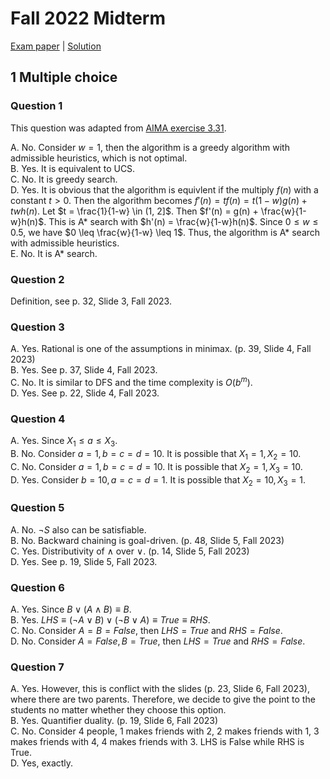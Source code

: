 # Fall 2022 Midterm

[Exam paper](https://nbviewer.org/github/i-TechX/iTechX/blob/file-base/courses/CS181/CS181.01_Fall_2022/Exam%20%E8%80%83%E8%AF%95/F22_CS181_Midterm.pdf) | [Solution](https://nbviewer.org/github/i-TechX/iTechX/blob/file-base/courses/CS181/CS181.01_Fall_2022/Exam%20%E8%80%83%E8%AF%95/F22_CS181_Midterm_solution.pdf)

## 1 Multiple choice

### Question 1

This question was adapted from [AIMA exercise 3.31](https://aimacode.github.io/aima-exercises/search-exercises/ex_31/).

A. No. Consider $w=1$, then the algorithm is a greedy algorithm with admissible heuristics, which is not optimal.  
B. Yes. It is equivalent to UCS.  
C. No. It is greedy search.  
D. Yes. It is obvious that the algorithm is equivlent if the multiply $f(n)$ with a constant $t > 0$. Then the algorithm becomes $f'(n) = tf(n) = t(1-w)g(n) + twh(n)$. Let $t = \frac{1}{1-w} \in (1, 2]$. Then $f'(n) = g(n) + \frac{w}{1-w}h(n)$. This is A* search with $h'(n) = \frac{w}{1-w}h(n)$. Since $0 \leq w \leq 0.5$, we have $0 \leq \frac{w}{1-w} \leq 1$. Thus, the algorithm is A* search with admissible heuristics.  
E. No. It is A* search.

### Question 2

Definition, see p. 32, Slide 3, Fall 2023.

### Question 3

A. Yes. Rational is one of the assumptions in minimax. (p. 39, Slide 4, Fall 2023)  
B. Yes. See p. 37, Slide 4, Fall 2023.  
C. No. It is similar to DFS and the time complexity is $O(b^m)$.  
D. Yes. See p. 22, Slide 4, Fall 2023.

### Question 4

A. Yes. Since $X_1 \leq a \leq X_3$.  
B. No. Consider $a = 1, b = c = d = 10$. It is possible that $X_1 = 1, X_2 = 10$.  
C. No. Consider $a = 1, b = c = d = 10$. It is possible that $X_2 = 1, X_3 = 10$.  
D. Yes. Consider $b = 10, a = c = d = 1$. It is possible that $X_2 = 10, X_3 = 1$.

### Question 5

A. No. $\neg S$ also can be satisfiable.  
B. No. Backward chaining is goal-driven. (p. 48, Slide 5, Fall 2023)  
C. Yes. Distributivity of $\land$ over $\lor$. (p. 14, Slide 5, Fall 2023)  
D. Yes. See p. 19, Slide 5, Fall 2023.

### Question 6

A. Yes. Since $B \lor (A \land B) \equiv B$.  
B. Yes. $LHS \equiv (\neg A \lor B) \lor (\neg B \lor A) \equiv True \equiv RHS$.  
C. No. Consider $A = B = False$, then $LHS = True$ and $RHS = False$.  
D. No. Consider $A = False, B = True$, then $LHS = True$ and $RHS = False$.

### Question 7

A. Yes. However, this is conflict with the slides (p. 23, Slide 6, Fall 2023), where there are two parents. Therefore, we decide to give the point to the students no matter whether they choose this option.  
B. Yes. Quantifier duality. (p. 19, Slide 6, Fall 2023)  
C. No. Consider 4 people, 1 makes friends with 2, 2 makes friends with 1, 3 makes friends with 4, 4 makes friends with 3. LHS is False while RHS is True.  
D. Yes, exactly.
